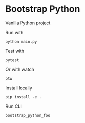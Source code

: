 # Bootstrap Python

Vanilla Python project

Run with

    python main.py

Test with

    pytest

Or with watch

    ptw

Install locally

    pip install -e .

Run CLI

    bootstrap_python_foo
